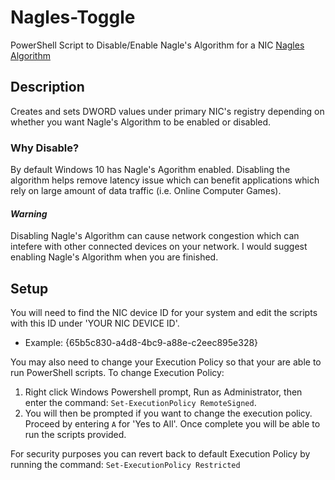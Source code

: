 # Nagles-Toggle
PowerShell Script to Disable/Enable Nagle's Algorithm for a NIC
[Nagles Algorithm](https://en.wikipedia.org/wiki/Nagle%27s_algorithm)

## Description
Creates and sets DWORD values under primary NIC's registry depending on whether you want Nagle's Algorithm to be enabled or disabled.

### Why Disable?
By default Windows 10 has Nagle's Agorithm enabled. Disabling the algorithm helps remove latency issue which can benefit applications which rely on large amount of data traffic (i.e. Online Computer Games).

#### *Warning*
Disabling Nagle's Algorithm can cause network congestion which can intefere with other connected devices on your network. I would suggest enabling Nagle's Algorithm when you are finished.

## Setup
You will need to find the NIC device ID for your system and edit the scripts with this ID under 'YOUR NIC DEVICE ID'.
  * Example: {65b5c830-a4d8-4bc9-a88e-c2eec895e328}
  
You may also need to change your Execution Policy so that your are able to run PowerShell scripts. To change Execution Policy:
  1. Right click Windows Powershell prompt, Run as Administrator, then enter the command: `Set-ExecutionPolicy RemoteSigned`.
  2. You will then be prompted if you want to change the execution policy. Proceed by entering `A` for 'Yes to All'. Once complete you will be able to run the scripts provided.

For security purposes you can revert back to default Execution Policy by running the command: `Set-ExecutionPolicy Restricted`



